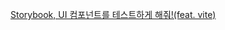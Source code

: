 [Storybook, UI 컴포넌트를 테스트하게 해줘!(feat. vite)](https://mong-blog.tistory.com/entry/Storybook-UI-%EC%BB%B4%ED%8F%AC%EB%84%8C%ED%8A%B8%EB%A5%BC-%ED%85%8C%EC%8A%A4%ED%8A%B8%ED%95%98%EA%B2%8C-%ED%95%B4%EC%A4%98feat-vite)